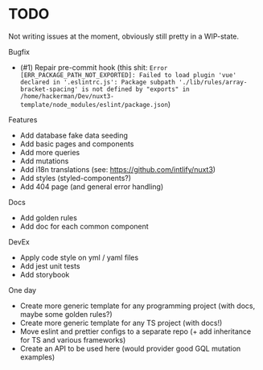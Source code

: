 # TODO

Not writing issues at the moment, obviously still pretty in a WIP-state.

Bugfix

- (#1) Repair pre-commit hook (this shit:
  `Error [ERR_PACKAGE_PATH_NOT_EXPORTED]: Failed to load plugin 'vue' declared in '.eslintrc.js': Package subpath './lib/rules/array-bracket-spacing' is not defined by "exports" in /home/hackerman/Dev/nuxt3-template/node_modules/eslint/package.json`)

Features

- Add database fake data seeding
- Add basic pages and components
- Add more queries
- Add mutations
- Add i18n translations (see: https://github.com/intlify/nuxt3)
- Add styles (styled-components?)
- Add 404 page (and general error handling)

Docs

- Add golden rules
- Add doc for each common component

DevEx

- Apply code style on yml / yaml files
- Add jest unit tests
- Add storybook

One day

- Create more generic template for any programming project (with docs, maybe some golden rules?)
- Create more generic template for any TS project (with docs!)
- Move eslint and prettier configs to a separate repo (+ add inheritance for TS and various frameworks)
- Create an API to be used here (would provider good GQL mutation examples)
